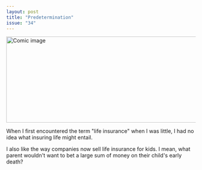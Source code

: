 ```yaml
---
layout: post
title: "Predetermination"
issue: "34"
---
```

<img src="{{ site.url }}/comics/34.gif" title="Incidentally, Tiny Tim will also die.  You might want to consider getting him a plan, as a Christmas present." alt="Comic image" width="778px" height="230px"/>

When I first encountered the term "life insurance" when I was little, I had no idea what insuring life might entail.

I also like the way companies now sell life insurance for kids. I mean, what parent wouldn't want to bet a large sum of money on their child's early death?